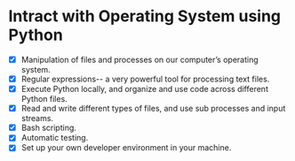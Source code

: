 # Intract with Operating System using Python
- [x]  Manipulation of files and processes on our computer’s operating system. 
- [x] Regular expressions-- a very powerful tool for processing text files.     
- [x] Execute Python locally, and organize and use code across different Python files.         
- [x] Read and write different types of files, and use sub processes and input streams.         
- [x] Bash scripting.        
- [x] Automatic testing.        
- [x] Set up your own developer environment in your machine.